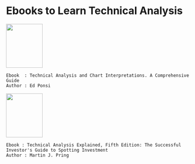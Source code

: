 # Ebooks to Learn Technical Analysis
<a href="https://drive.google.com/file/d/1hxq3G48anYGOG474Xr0nnx8oUnbnTX52/view?usp=sharing">
<img src="https://d386vep05x5edh.cloudfront.net/product_images/2630/2630199_500px_jpg/technical_analysis_and_chart_interpretations_a.jpg" width="100px" height="120px"/></a>

    Ebook  : Technical Analysis and Chart Interpretations. A Comprehensive Guide 
    Author : Ed Ponsi
<a href="https://drive.google.com/file/d/1g7YRILETP8Ju6YqbwXcH7xnAc-AXeq5d/view?usp=sharing">
<img src="https://images-na.ssl-images-amazon.com/images/I/51X8c6T5OyL._SX332_BO1,204,203,200_.jpg" width="100px" height="120px"/></a>    
    
    Ebook : Technical Analysis Explained, Fifth Edition: The Successful Investor's Guide to Spotting Investment
    Author : Martin J. Pring
